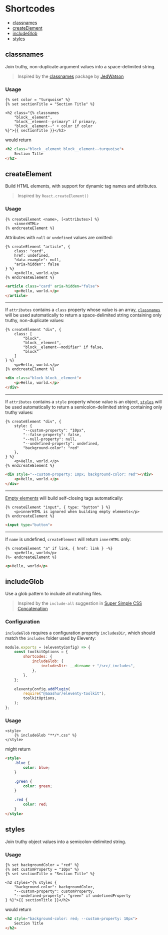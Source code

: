 # Shortcodes

- [classnames](#classnames)
- [createElement](#createElement)
- [includeGlob](#includeGlob)
- [styles](#styles)

## classnames

Join truthy, non-duplicate argument values into a space-delimited string.

> Inspired by the [classnames](https://www.npmjs.com/package/classnames) package by [JedWatson](https://github.com/JedWatson/classnames)

### Usage

```njk
{% set color = "turquoise" %}
{% set sectionTitle = "Section Title" %}

<h2 class="{% classnames
    "block__element",
    "block__element--primary" if primary,
    "block__element--" + color if color
%}">{{ sectionTitle }}</h2>
```

would return

```html
<h2 class="block__element block__element--turquoise">
    Section Title
</h2>
```

## createElement

Build HTML elements, with support for dynamic tag names and attributes.

> Inspired by `React.createElement()`

### Usage

```njk
{% createElement <name>, [<attributes>] %}
    <innerHTML>
{% endcreateElement %}
```

Attributes with `null` or `undefined` values are omitted:

```njk
{% createElement "article", {
    class: "card",
    href: undefined,
    "data-example": null,
    "aria-hidden": false
} %}
    <p>Hello, world.</p>
{% endcreateElement %}
```

```html
<article class="card" aria-hidden="false">
    <p>Hello, world.</p>
</article>
```

---

If `attributes` contains a `class` property whose value is an array, [`classnames`](#classnames) will be used automatically to return a space-delimited string containing only truthy, non-duplicate values:

```njk
{% createElement "div", {
    class: [
        "block",
        "block__element",
        "block__element--modifier" if false,
        "block"
    ]
} %}
    <p>Hello, world.</p>
{% endcreateElement %}
```

```html
<div class="block block__element">
    <p>Hello, world.</p>
</div>
```

---

If `attributes` contains a `style` property whose value is an object, [`styles`](#styles) will be used automatically to return a semicolon-delimited string containing only truthy values:

```njk
{% createElement "div", {
    style: {
        "--custom-property": "10px",
        "--false-property": false,
        "--null-property": null,
        "--undefined-property": undefined,
        "background-color": "red"
    },
} %}
    <p>Hello, world.</p>
{% endcreateElement %}
```

```html
<div style="--custom-property: 10px; background-color: red"></div>
    <p>Hello, world.</p>
</div>
```

---

[Empty elements](https://developer.mozilla.org/en-US/docs/Glossary/empty_element) will build self-closing tags automatically:

```njk
{% createElement "input", { type: "button" } %}
    <p>innerHTML is ignored when building empty elements</p>
{% endcreateElement %}
```

```html
<input type="button">
```

---

If `name` is undefined, `createElement` will return `innerHTML` only:

```njk
{% createElement "a" if link, { href: link } -%}
    <p>Hello, world</p>
{%- endcreateElement %}
```

```html
<p>Hello, world</p>
```

## includeGlob

Use a glob pattern to include all matching files.

> Inspired by the `include-all` suggestion in [Super Simple CSS Concatenation](https://www.11ty.dev/docs/quicktips/concatenate/)

### Configuration

`includeGlob` requires a configuration property `includesDir`, which should match the `includes` folder used by Eleventy:

```javascript
module.exports = (eleventyConfig) => {
    const toolkitOptions = {
        shortcodes: {
            includeGlob: {
                includesDir: __dirname + "/src/_includes",
            },
        },
    };

    eleventyConfig.addPlugin(
        require("@aaashur/eleventy-toolkit"),
        toolkitOptions,
    );
};
```

### Usage

```njk
<style>
    {% includeGlob "**/*.css" %}
</style>
```

might return

```html
<style>
    .blue {
        color: blue;
    }

    .green {
        color: green;
    }

    .red {
        color: red;
    }
</style>
```

## styles

Join truthy object values into a semicolon-delimited string.

### Usage

```njk
{% set backgroundColor = "red" %}
{% set customProperty = "10px" %}
{% set sectionTitle = "Section Title" %}

<h2 styles="{% styles {
    "background-color": backgroundColor,
    "--custom-property": customProperty,
    "--undefined-property": "green" if undefinedProperty
} %}">{{ sectionTitle }}</h2>
```

would return

```html
<h2 style="background-color: red; --custom-property: 10px">
    Section Title
</h2>
```
